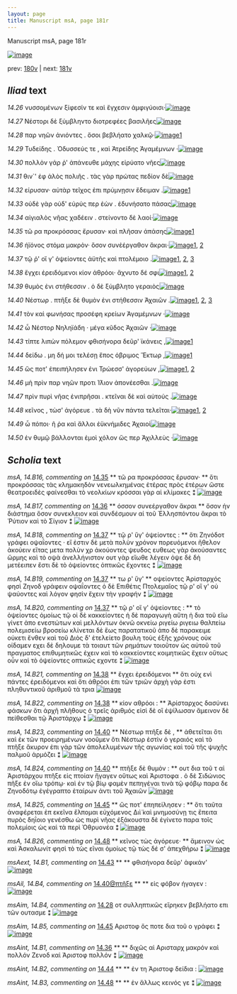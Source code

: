 ```yaml
---
layout: page
title: Manuscript msA, page 181r
---
```


Manuscript msA, page 181r

[![image](http://www.homermultitext.org/iipsrv?OBJ=IIP,1.0&FIF=/project/homer/pyramidal/deepzoom/hmt/vaimg/2017a/VA181RN_0352.tif&WID=100&CVT=JPEG)](http://www.homermultitext.org/ict2/?urn=urn:cite2:hmt:vaimg.2017a:VA181RN_0352)

prev:  [180v](../180v) | next:  [181v](../181v)

## *Iliad* text

*14.26* <a id="14.26"/> νυσσομένων ξίφεσίν τε καὶ ἔγχεσιν ἀμφιγύοισι·[![image](http://www.homermultitext.org/iipsrv?OBJ=IIP,1.0&FIF=/project/homer/pyramidal/deepzoom/hmt/vaimg/2017a/VA181RN_0352.tif&RGN=0.192,0.2089,0.423,0.0391&WID=1000&CVT=JPEG)](http://www.homermultitext.org/ict2/?urn=urn:cite2:hmt:vaimg.2017a:VA181RN_0352@0.192,0.2089,0.423,0.0391)

*14.27* <a id="14.27"/> Νέστορι δὲ ξύμβληντο διοτρεφέες βασιλῆες[![image](http://www.homermultitext.org/iipsrv?OBJ=IIP,1.0&FIF=/project/homer/pyramidal/deepzoom/hmt/vaimg/2017a/VA181RN_0352.tif&RGN=0.191,0.2344,0.387,0.0301&WID=1000&CVT=JPEG)](http://www.homermultitext.org/ict2/?urn=urn:cite2:hmt:vaimg.2017a:VA181RN_0352@0.191,0.2344,0.387,0.0301)

*14.28* <a id="14.28"/> παρ νηῶν ἀνιόντες . ὅσοι βεβλήατο χαλκῷ·[![image](http://www.homermultitext.org/iipsrv?OBJ=IIP,1.0&FIF=/project/homer/pyramidal/deepzoom/hmt/vaimg/2017a/VA181RN_0352.tif&RGN=0.187,0.2547,0.391,0.0278&WID=1000&CVT=JPEG)](http://www.homermultitext.org/ict2/?urn=urn:cite2:hmt:vaimg.2017a:VA181RN_0352@0.187,0.2547,0.391,0.0278)[1](#msAim_14.B4)

*14.29* <a id="14.29"/> Τυδείδης . Ὀδυσσεύς τε , καὶ Ἀτρείδης Ἀγαμέμνων ·[![image](http://www.homermultitext.org/iipsrv?OBJ=IIP,1.0&FIF=/project/homer/pyramidal/deepzoom/hmt/vaimg/2017a/VA181RN_0352.tif&RGN=0.19,0.269,0.42,0.0331&WID=1000&CVT=JPEG)](http://www.homermultitext.org/ict2/?urn=urn:cite2:hmt:vaimg.2017a:VA181RN_0352@0.19,0.269,0.42,0.0331)

*14.30* <a id="14.30"/> πολλὸν γάρ ῥ' ἀπάνευθε μάχης εἰρύατο νῆες[![image](http://www.homermultitext.org/iipsrv?OBJ=IIP,1.0&FIF=/project/homer/pyramidal/deepzoom/hmt/vaimg/2017a/VA181RN_0352.tif&RGN=0.185,0.2893,0.402,0.0338&WID=1000&CVT=JPEG)](http://www.homermultitext.org/ict2/?urn=urn:cite2:hmt:vaimg.2017a:VA181RN_0352@0.185,0.2893,0.402,0.0338)

*14.31* <a id="14.31"/> θιν`' ἐφ ἁλὸς πολιῆς . τὰς γὰρ πρώτας πεδίον δὲ[![image](http://www.homermultitext.org/iipsrv?OBJ=IIP,1.0&FIF=/project/homer/pyramidal/deepzoom/hmt/vaimg/2017a/VA181RN_0352.tif&RGN=0.187,0.3095,0.389,0.0301&WID=1000&CVT=JPEG)](http://www.homermultitext.org/ict2/?urn=urn:cite2:hmt:vaimg.2017a:VA181RN_0352@0.187,0.3095,0.389,0.0301)

*14.32* <a id="14.32"/> είρυσαν· αὐτὰρ τεῖχος ἐπι πρύμνῃσιν ἔδειμαν .[![image](http://www.homermultitext.org/iipsrv?OBJ=IIP,1.0&FIF=/project/homer/pyramidal/deepzoom/hmt/vaimg/2017a/VA181RN_0352.tif&RGN=0.187,0.3298,0.385,0.0293&WID=1000&CVT=JPEG)](http://www.homermultitext.org/ict2/?urn=urn:cite2:hmt:vaimg.2017a:VA181RN_0352@0.187,0.3298,0.385,0.0293)[1](#msA_14.B15)

*14.33* <a id="14.33"/> οὐδὲ γὰρ οὐδ' εὐρύς περ ἐὼν . ἐδυνήσατο πάσας[![image](http://www.homermultitext.org/iipsrv?OBJ=IIP,1.0&FIF=/project/homer/pyramidal/deepzoom/hmt/vaimg/2017a/VA181RN_0352.tif&RGN=0.184,0.3464,0.379,0.0308&WID=1000&CVT=JPEG)](http://www.homermultitext.org/ict2/?urn=urn:cite2:hmt:vaimg.2017a:VA181RN_0352@0.184,0.3464,0.379,0.0308)

*14.34* <a id="14.34"/> αἰγιαλὸς νῆας χαδέειν . στείνοντο δὲ λαοί·[![image](http://www.homermultitext.org/iipsrv?OBJ=IIP,1.0&FIF=/project/homer/pyramidal/deepzoom/hmt/vaimg/2017a/VA181RN_0352.tif&RGN=0.183,0.3681,0.335,0.0263&WID=1000&CVT=JPEG)](http://www.homermultitext.org/ict2/?urn=urn:cite2:hmt:vaimg.2017a:VA181RN_0352@0.183,0.3681,0.335,0.0263)

*14.35* <a id="14.35"/> τῶ ρα προκρόσσας ἔρυσαν· καὶ πλῆσαν ἁπάσης[![image](http://www.homermultitext.org/iipsrv?OBJ=IIP,1.0&FIF=/project/homer/pyramidal/deepzoom/hmt/vaimg/2017a/VA181RN_0352.tif&RGN=0.18,0.3907,0.382,0.024&WID=1000&CVT=JPEG)](http://www.homermultitext.org/ict2/?urn=urn:cite2:hmt:vaimg.2017a:VA181RN_0352@0.18,0.3907,0.382,0.024)[1](#msA_14.B16)

*14.36* <a id="14.36"/> ἠϊόνος στόμα μακρὸν· ὅσον συνἐέργαθον ἄκραι·[![image](http://www.homermultitext.org/iipsrv?OBJ=IIP,1.0&FIF=/project/homer/pyramidal/deepzoom/hmt/vaimg/2017a/VA181RN_0352.tif&RGN=0.18,0.4065,0.398,0.0293&WID=1000&CVT=JPEG)](http://www.homermultitext.org/ict2/?urn=urn:cite2:hmt:vaimg.2017a:VA181RN_0352@0.18,0.4065,0.398,0.0293)[1](#msA_14.B17), [2](#msAint_14.B1)

*14.37* <a id="14.37"/> τῷ ῥ' οἵ γ' ὀψείοντες ἀϋτῆς καὶ πτολέμοιο .[![image](http://www.homermultitext.org/iipsrv?OBJ=IIP,1.0&FIF=/project/homer/pyramidal/deepzoom/hmt/vaimg/2017a/VA181RN_0352.tif&RGN=0.175,0.4267,0.332,0.024&WID=1000&CVT=JPEG)](http://www.homermultitext.org/ict2/?urn=urn:cite2:hmt:vaimg.2017a:VA181RN_0352@0.175,0.4267,0.332,0.024)[1](#msA_14.B20), [2](#msA_14.B19), [3](#msA_14.B18)

*14.38* <a id="14.38"/> ἔγχει ἐρειδόμενοι κίον ἁθρόοι· ἄχνυτο δέ σφι[![image](http://www.homermultitext.org/iipsrv?OBJ=IIP,1.0&FIF=/project/homer/pyramidal/deepzoom/hmt/vaimg/2017a/VA181RN_0352.tif&RGN=0.175,0.4455,0.361,0.0285&WID=1000&CVT=JPEG)](http://www.homermultitext.org/ict2/?urn=urn:cite2:hmt:vaimg.2017a:VA181RN_0352@0.175,0.4455,0.361,0.0285)[1](#msA_14.B21), [2](#msA_14.B22)

*14.39* <a id="14.39"/> θυμὸς ἐνι στήθεσσιν . ὁ δὲ ξύμβλητο γεραιὸς[![image](http://www.homermultitext.org/iipsrv?OBJ=IIP,1.0&FIF=/project/homer/pyramidal/deepzoom/hmt/vaimg/2017a/VA181RN_0352.tif&RGN=0.172,0.4651,0.379,0.027&WID=1000&CVT=JPEG)](http://www.homermultitext.org/ict2/?urn=urn:cite2:hmt:vaimg.2017a:VA181RN_0352@0.172,0.4651,0.379,0.027)

*14.40* <a id="14.40"/> Νέστωρ . πτῆξε δὲ θυμὸν ἐνι στήθεσσιν Ἀχαιῶν .[![image](http://www.homermultitext.org/iipsrv?OBJ=IIP,1.0&FIF=/project/homer/pyramidal/deepzoom/hmt/vaimg/2017a/VA181RN_0352.tif&RGN=0.179,0.4853,0.38,0.0278&WID=1000&CVT=JPEG)](http://www.homermultitext.org/ict2/?urn=urn:cite2:hmt:vaimg.2017a:VA181RN_0352@0.179,0.4853,0.38,0.0278)[1](#msAil_14.B4), [2](#msA_14.B24), [3](#msA_14.B23)

*14.41* <a id="14.41"/> τὸν καὶ φωνήσας προσέφη κρείων Ἀγαμέμνων ·[![image](http://www.homermultitext.org/iipsrv?OBJ=IIP,1.0&FIF=/project/homer/pyramidal/deepzoom/hmt/vaimg/2017a/VA181RN_0352.tif&RGN=0.172,0.5041,0.367,0.0263&WID=1000&CVT=JPEG)](http://www.homermultitext.org/ict2/?urn=urn:cite2:hmt:vaimg.2017a:VA181RN_0352@0.172,0.5041,0.367,0.0263)

*14.42* <a id="14.42"/> ὦ Νέστορ Νηληϊάδη · μέγα κῦδος Ἀχαιῶν ·[![image](http://www.homermultitext.org/iipsrv?OBJ=IIP,1.0&FIF=/project/homer/pyramidal/deepzoom/hmt/vaimg/2017a/VA181RN_0352.tif&RGN=0.17,0.5192,0.35,0.0316&WID=1000&CVT=JPEG)](http://www.homermultitext.org/ict2/?urn=urn:cite2:hmt:vaimg.2017a:VA181RN_0352@0.17,0.5192,0.35,0.0316)

*14.43* <a id="14.43"/> τίπτε λιπὼν πόλεμον φθισήνορα δεῦρ' ϊκάνεις ,[![image](http://www.homermultitext.org/iipsrv?OBJ=IIP,1.0&FIF=/project/homer/pyramidal/deepzoom/hmt/vaimg/2017a/VA181RN_0352.tif&RGN=0.171,0.544,0.387,0.0248&WID=1000&CVT=JPEG)](http://www.homermultitext.org/ict2/?urn=urn:cite2:hmt:vaimg.2017a:VA181RN_0352@0.171,0.544,0.387,0.0248)[1](#msAext_14.B1)

*14.44* <a id="14.44"/> δείδω . μη δή μοι τελέσῃ ἔπος όβριμος Ἕκτωρ ,[![image](http://www.homermultitext.org/iipsrv?OBJ=IIP,1.0&FIF=/project/homer/pyramidal/deepzoom/hmt/vaimg/2017a/VA181RN_0352.tif&RGN=0.171,0.5612,0.37,0.0278&WID=1000&CVT=JPEG)](http://www.homermultitext.org/ict2/?urn=urn:cite2:hmt:vaimg.2017a:VA181RN_0352@0.171,0.5612,0.37,0.0278)[1](#msAint_14.B2)

*14.45* <a id="14.45"/> ὥς ποτ' ἐπειπήλησεν ἐνι Τρώεσσ' ἀγορεύων ,[![image](http://www.homermultitext.org/iipsrv?OBJ=IIP,1.0&FIF=/project/homer/pyramidal/deepzoom/hmt/vaimg/2017a/VA181RN_0352.tif&RGN=0.169,0.5823,0.356,0.024&WID=1000&CVT=JPEG)](http://www.homermultitext.org/ict2/?urn=urn:cite2:hmt:vaimg.2017a:VA181RN_0352@0.169,0.5823,0.356,0.024)[1](#msAim_14.B5), [2](#msA_14.B25)

*14.46* <a id="14.46"/> μὴ πρὶν παρ νηῶν προτι Ί̈λιον ἀπονέεσθαι .[![image](http://www.homermultitext.org/iipsrv?OBJ=IIP,1.0&FIF=/project/homer/pyramidal/deepzoom/hmt/vaimg/2017a/VA181RN_0352.tif&RGN=0.174,0.6011,0.365,0.0233&WID=1000&CVT=JPEG)](http://www.homermultitext.org/ict2/?urn=urn:cite2:hmt:vaimg.2017a:VA181RN_0352@0.174,0.6011,0.365,0.0233)

*14.47* <a id="14.47"/> πρὶν πυρὶ νῆας ἐνιπρῆσαι . κτεῖναι δὲ καὶ αὐτούς .[![image](http://www.homermultitext.org/iipsrv?OBJ=IIP,1.0&FIF=/project/homer/pyramidal/deepzoom/hmt/vaimg/2017a/VA181RN_0352.tif&RGN=0.171,0.6206,0.382,0.0225&WID=1000&CVT=JPEG)](http://www.homermultitext.org/ict2/?urn=urn:cite2:hmt:vaimg.2017a:VA181RN_0352@0.171,0.6206,0.382,0.0225)

*14.48* <a id="14.48"/> κεῖνος , τὼσ' ἀγόρευε . τὰ δὴ νῦν πάντα τελεῖται·[![image](http://www.homermultitext.org/iipsrv?OBJ=IIP,1.0&FIF=/project/homer/pyramidal/deepzoom/hmt/vaimg/2017a/VA181RN_0352.tif&RGN=0.17,0.6364,0.371,0.0285&WID=1000&CVT=JPEG)](http://www.homermultitext.org/ict2/?urn=urn:cite2:hmt:vaimg.2017a:VA181RN_0352@0.17,0.6364,0.371,0.0285)[1](#msAint_14.B3), [2](#msA_14.B26)

*14.49* <a id="14.49"/> ὦ πόποι· ῆ ῥα καὶ ἄλλοι ἐϋκνήμιδες Ἀχαιοὶ[![image](http://www.homermultitext.org/iipsrv?OBJ=IIP,1.0&FIF=/project/homer/pyramidal/deepzoom/hmt/vaimg/2017a/VA181RN_0352.tif&RGN=0.164,0.6566,0.371,0.0278&WID=1000&CVT=JPEG)](http://www.homermultitext.org/ict2/?urn=urn:cite2:hmt:vaimg.2017a:VA181RN_0352@0.164,0.6566,0.371,0.0278)

*14.50* <a id="14.50"/> ἐν θυμῷ βάλλονται ἐμοὶ χόλον ὥς περ Ἀχιλλεὺς ·[![image](http://www.homermultitext.org/iipsrv?OBJ=IIP,1.0&FIF=/project/homer/pyramidal/deepzoom/hmt/vaimg/2017a/VA181RN_0352.tif&RGN=0.175,0.6769,0.397,0.0263&WID=1000&CVT=JPEG)](http://www.homermultitext.org/ict2/?urn=urn:cite2:hmt:vaimg.2017a:VA181RN_0352@0.175,0.6769,0.397,0.0263)

## *Scholia* text

*msA, 14.B16, commenting on* [14.35](#14.35)  <a id="msA_14.B16"/> **							 τῶ ρα προκρόσσας ἔρυσαν· 						** 							 ὅτι προκρόσσας τὰς κλημακηδὸν νενεωλκημένας ἑτέρας πρὸς ἑτέρων ὥστε θεατροειδὲς φαίνεσθαι 								τὸ νεολκίων κρόσσαι γὰρ αἱ κλίμακες ⁑ 						[![image](http://www.homermultitext.org/iipsrv?OBJ=IIP,1.0&FIF=/project/homer/pyramidal/deepzoom/hmt/vaimg/2017a/VA181RN_0182.tif&RGN=0.16414886,0.10954357,0.61090641,0.07192254&WID=1000&CVT=JPEG)](http://www.homermultitext.org/ict2/?urn=urn:cite2:hmt:vaimg.2017a:VA181RN_0182@0.16414886,0.10954357,0.61090641,0.07192254)

*msA, 14.B17, commenting on* [14.36](#14.36)  <a id="msA_14.B17"/> **							 όσσον συνεέργαθον ἄκραι 						** 							 ὅσον ἠν διάστημα ὅσον συνεκλειον καὶ συνδέσμουν αἰ τοῦ Ἐλλησπόντου ἄκραι τὸ Ῥύτιον καὶ τὸ Σίγιον 								 ⁑ 						[![image](http://www.homermultitext.org/iipsrv?OBJ=IIP,1.0&FIF=/project/homer/pyramidal/deepzoom/hmt/vaimg/2017a/VA181RN_0182.tif&RGN=0.56834930,0.39626556,0.20670597,0.05311203&WID=1000&CVT=JPEG)](http://www.homermultitext.org/ict2/?urn=urn:cite2:hmt:vaimg.2017a:VA181RN_0182@0.56834930,0.39626556,0.20670597,0.05311203)

*msA, 14.B18, commenting on* [14.37](#14.37)  <a id="msA_14.B18"/> **							 τῷ ρ' ὕγ' ὀψείοντες : 						** 							 ὅτι Ζηνόδοτ γράφει οψαΐοντες · εἴ ἐστιν δὲ μετὰ πολὺν χρόνον πορευόμενοι 								ἤθελον ἀκούειν εἴτας μετα πολὺν χρ ἀκούοντες ψευδος ευθεως γὰρ ἀκούσαντες ὥρμης καὶ τὸ οψὰ ἀνελλήνιστον ουτ γὰρ εἴωθε λέγειν 									 									 ὀψε δὲ δὴ μετέειπεν 								 ἔστι δὲ τὸ ὀψείοντες ὀπτικῶς ἔχοντες ⁑ 						[![image](http://www.homermultitext.org/iipsrv?OBJ=IIP,1.0&FIF=/project/homer/pyramidal/deepzoom/hmt/vaimg/2017a/VA181RN_0182.tif&RGN=0.56355932,0.44688797,0.20670597,0.07275242&WID=1000&CVT=JPEG)](http://www.homermultitext.org/ict2/?urn=urn:cite2:hmt:vaimg.2017a:VA181RN_0182@0.56355932,0.44688797,0.20670597,0.07275242)

*msA, 14.B19, commenting on* [14.37](#14.37)  <a id="msA_14.B19"/> **							 τω ρ' ὕγ' 						** 							 οψείοντες Ἀρίσταρχός φησὶ Ζηνοδ γράφειν οψαΐοντες ὁ δὲ Επιθέτις Πτολεμαῖος τῷ ρ' οἵ γ' οὐ ψαύοντες καὶ 								λόγον φησὶν ἔχειν τὴν γραφήν ⁑ 						[![image](http://www.homermultitext.org/iipsrv?OBJ=IIP,1.0&FIF=/project/homer/pyramidal/deepzoom/hmt/vaimg/2017a/VA181RN_0182.tif&RGN=0.56098010,0.50525588,0.21518055,0.04619640&WID=1000&CVT=JPEG)](http://www.homermultitext.org/ict2/?urn=urn:cite2:hmt:vaimg.2017a:VA181RN_0182@0.56098010,0.50525588,0.21518055,0.04619640)

*msA, 14.B20, commenting on* [14.37](#14.37)  <a id="msA_14.B20"/> **							 τῷ ρ' οἵ γ' ὀψείοντες : 						** 							 τὸ ὀψείοντες ὁμοίως τῷ 									 									 οἱ δὲ κακκείοντες 								 ἡ δὲ παραγωγὴ αὔτη ἡ δια τοῦ εἴω 								 γίνετ ἀπο ενεστώτων καὶ μελλόντων ὀκνῶ 								 οκνείω 								 ριγείω 								 ριγειω 								 θαλπείω 								 πολεμισείω 								 βροσείω κλίνεται δὲ ἕως παρατατικοῦ ἀπο δὲ παρακειμε οὐκετι ἔνθεν καὶ τοῦ 									 									 Διὸς δ' ἐτελείετο βουλη 								 τοὺς ἑξῆς χρόνους οὐκ οίδαμεν εχει δὲ δηλουμε τὰ τοιαυτ τῶν ρημάτων τοιοῦτον ὡς αὐτοῦ τοῦ πραγματος επιθυμητικῶς ἐχειν καὶ τὸ κακκείοντες 								κοιμητικῶς ἔχειν οὕτως οὖν καὶ τὸ ὀψείοντες οπτικῶς εχοντε ⁑ 						[![image](http://www.homermultitext.org/iipsrv?OBJ=IIP,1.0&FIF=/project/homer/pyramidal/deepzoom/hmt/vaimg/2017a/VA181RN_0182.tif&RGN=0.55619013,0.55117566,0.21407517,0.12641770&WID=1000&CVT=JPEG)](http://www.homermultitext.org/ict2/?urn=urn:cite2:hmt:vaimg.2017a:VA181RN_0182@0.55619013,0.55117566,0.21407517,0.12641770)

*msA, 14.B21, commenting on* [14.38](#14.38)  <a id="msA_14.B21"/> **							 ἔγχει ἐρειδόμενοι 						** 							 ὅτι οὐχ ενὶ πάντες ἐρειδόμενοι καὶ ὅτι ἀθρόοι ἐπι τῶν τριῶν ἀρχὴ γάρ ἐστι πληθυντικοῦ 								ἀριθμοῦ τὰ τρια 						[![image](http://www.homermultitext.org/iipsrv?OBJ=IIP,1.0&FIF=/project/homer/pyramidal/deepzoom/hmt/vaimg/2017a/VA181RN_0182.tif&RGN=0.14314665,0.67441217,0.63080324,0.06860304&WID=1000&CVT=JPEG)](http://www.homermultitext.org/ict2/?urn=urn:cite2:hmt:vaimg.2017a:VA181RN_0182@0.14314665,0.67441217,0.63080324,0.06860304)

*msA, 14.B22, commenting on* [14.38](#14.38)  <a id="msA_14.B22"/> **							 κίον αθρόοι : 						** 							 Ἀρίσταρχος δασύνει φάσκων ὅτι ἀρχῆ πλῆθους ὁ τρεῖς 								ἀριθμός εἰσὶ δὲ οἳ ἐψίλωσαν ἄμεινον δὲ πείθεσθαι τῷ Ἀριστάρχῳ ⁑ 						[![image](http://www.homermultitext.org/iipsrv?OBJ=IIP,1.0&FIF=/project/homer/pyramidal/deepzoom/hmt/vaimg/2017a/VA181RN_0182.tif&RGN=0.14959469,0.72282158,0.61827561,0.05034578&WID=1000&CVT=JPEG)](http://www.homermultitext.org/ict2/?urn=urn:cite2:hmt:vaimg.2017a:VA181RN_0182@0.14959469,0.72282158,0.61827561,0.05034578)

*msA, 14.B23, commenting on* [14.40](#14.40)  <a id="msA_14.B23"/> **							 Νέστωρ πτῆξε δὲ , 						** 							 ἀθετεῖται ὅτι καὶ ἐκ τῶν προειρημένων νοοῦμεν ὅτι Νέστωρ ἐστὶν ὁ γεραιός καὶ τὸ πτῆξε ἄκυρον 								ἐπι γὰρ τῶν ἀπολελυμένων τῆς αγωνίας καὶ τοῦ τῆς ψυχῆς παλμοῦ ἁρμόζει ⁑ 						[![image](http://www.homermultitext.org/iipsrv?OBJ=IIP,1.0&FIF=/project/homer/pyramidal/deepzoom/hmt/vaimg/2017a/VA181RN_0182.tif&RGN=0.15401621,0.75435685,0.61016949,0.05089903&WID=1000&CVT=JPEG)](http://www.homermultitext.org/ict2/?urn=urn:cite2:hmt:vaimg.2017a:VA181RN_0182@0.15401621,0.75435685,0.61016949,0.05089903)

*msA, 14.B24, commenting on* [14.40](#14.40)  <a id="msA_14.B24"/> **							 πτῆξε δὲ θυμὸν : 						** 							 								 ουτ δια τοῦ τ αἱ Ἀριστάρχου 								 πτῆξε εἰς πτοίαν ἤγαγεν οὕτως καὶ Ἀριστοφα . ὁ δὲ Σιδώνιος 								 πῆξε ἐν οἴω τρόπῳ· καὶ ἐν τῷ βίῳ φαμὲν πεπηγέναι τινὰ τῷ φόβῳ παρα δε Ζηνοδότῳ ἐγέγραπτο ἑταίρων ἀντι τοῦ Ἀχαιῶν 						[![image](http://www.homermultitext.org/iipsrv?OBJ=IIP,1.0&FIF=/project/homer/pyramidal/deepzoom/hmt/vaimg/2017a/VA181RN_0182.tif&RGN=0.14959469,0.79917012,0.52910833,0.01715076&WID=1000&CVT=JPEG)](http://www.homermultitext.org/ict2/?urn=urn:cite2:hmt:vaimg.2017a:VA181RN_0182@0.14959469,0.79917012,0.52910833,0.01715076)

*msA, 14.B25, commenting on* [14.45](#14.45)  <a id="msA_14.B25"/> **							 ὥς ποτ' ἐπηπείλησεν : 						** 							 ὅτι ταῦτα ἀναφέρεται ἐπ εκεῖνα 									 									 ἔλπομαι εὐχόμενος Διὶ̈ 								 καὶ 									 									 μνημοσύνῃ τις ἔπειτα πυρὸς δηΐοιο γενέσθω ὡς πυρὶ νῆας 								 ἐξάκουστα δὲ ἐγίνετο παρα τοῖς πολεμίοις ὡς καὶ τὰ περὶ Ὀθρυονέα ⁑ 						[![image](http://www.homermultitext.org/iipsrv?OBJ=IIP,1.0&FIF=/project/homer/pyramidal/deepzoom/hmt/vaimg/2017a/VA181RN_0352.tif&RGN=0.17,0.7659,0.6064,0.033&WID=1000&CVT=JPEG)](http://www.homermultitext.org/ict2/?urn=urn:cite2:hmt:vaimg.2017a:VA181RN_0352@0.17,0.7659,0.6064,0.033)

*msA, 14.B26, commenting on* [14.48](#14.48)  <a id="msA_14.B26"/> **							 κεῖνος τὼς ἀγόρευε· 						** 							 ἄμεινον ὡς καὶ Ἀσκαλωνίτ φησὶ τὸ τὼς εῖναι ὁμοίως τῷ 									 									 τὼς δέ σ' ἀπεχθήρω 								 ⁑ 						[![image](http://www.homermultitext.org/iipsrv?OBJ=IIP,1.0&FIF=/project/homer/pyramidal/deepzoom/hmt/vaimg/2017a/VA181RN_0352.tif&RGN=0.164,0.7875,0.53,0.024&WID=1000&CVT=JPEG)](http://www.homermultitext.org/ict2/?urn=urn:cite2:hmt:vaimg.2017a:VA181RN_0352@0.164,0.7875,0.53,0.024)

*msAext, 14.B1, commenting on* [14.43](#14.43)  <a id="msAext_14.B1"/> **							 						** 							 φθισήνορα δεῦρ' ἀφικάν' 						[![image](http://www.homermultitext.org/iipsrv?OBJ=IIP,1.0&FIF=/project/homer/pyramidal/deepzoom/hmt/vaimg/2017a/VA181RN_0182.tif&RGN=0.78113486,0.55269710,0.06853353,0.04370678&WID=1000&CVT=JPEG)](http://www.homermultitext.org/ict2/?urn=urn:cite2:hmt:vaimg.2017a:VA181RN_0182@0.78113486,0.55269710,0.06853353,0.04370678)

*msAil, 14.B4, commenting on* [14.40@πτῆξε](#14.40@πτῆξε)  <a id="msAil_14.B4"/> **							 						** 							 εἰς φόβον ήγαγεν : 						[![image](http://www.homermultitext.org/iipsrv?OBJ=IIP,1.0&FIF=/project/homer/pyramidal/deepzoom/hmt/vaimg/2017a/VA181RN_0182.tif&RGN=0.24760501,0.49073306,0.07516581,0.01217151&WID=1000&CVT=JPEG)](http://www.homermultitext.org/ict2/?urn=urn:cite2:hmt:vaimg.2017a:VA181RN_0182@0.24760501,0.49073306,0.07516581,0.01217151)

*msAim, 14.B4, commenting on* [14.28](#14.28)  <a id="msAim_14.B4"/> 							 οτ συλληπτικῶς εἴρηκεν βεβλήατο επι τῶν ουτασμε ⁑ 						[![image](http://www.homermultitext.org/iipsrv?OBJ=IIP,1.0&FIF=/project/homer/pyramidal/deepzoom/hmt/vaimg/2017a/VA181RN_0182.tif&RGN=0.56005895,0.26334716,0.08843036,0.03817427&WID=1000&CVT=JPEG)](http://www.homermultitext.org/ict2/?urn=urn:cite2:hmt:vaimg.2017a:VA181RN_0182@0.56005895,0.26334716,0.08843036,0.03817427)

*msAim, 14.B5, commenting on* [14.45](#14.45)  <a id="msAim_14.B5"/> 							 Αριστοφ ὅς ποτε δια τοῦ ο γράφει ⁑ 						[![image](http://www.homermultitext.org/iipsrv?OBJ=IIP,1.0&FIF=/project/homer/pyramidal/deepzoom/hmt/vaimg/2017a/VA181RN_0182.tif&RGN=0.51731761,0.59585062,0.04789978,0.04370678&WID=1000&CVT=JPEG)](http://www.homermultitext.org/ict2/?urn=urn:cite2:hmt:vaimg.2017a:VA181RN_0182@0.51731761,0.59585062,0.04789978,0.04370678)

*msAint, 14.B1, commenting on* [14.36](#14.36)  <a id="msAint_14.B1"/> **							 						** 							 διχῶς αἱ Αρισταρχ 								 μακρόν καὶ πολλόν 								 Ζενοδ καὶ Ἀριστοφ 								 πολλόν ⁑ 						[![image](http://www.homermultitext.org/iipsrv?OBJ=IIP,1.0&FIF=/project/homer/pyramidal/deepzoom/hmt/vaimg/2017a/VA181RN_0182.tif&RGN=0.07590273,0.41715076,0.07885041,0.05532503&WID=1000&CVT=JPEG)](http://www.homermultitext.org/ict2/?urn=urn:cite2:hmt:vaimg.2017a:VA181RN_0182@0.07590273,0.41715076,0.07885041,0.05532503)

*msAint, 14.B2, commenting on* [14.44](#14.44)  <a id="msAint_14.B2"/> **							 						** 							 ἐν τη Ἀριστοφ 								 δείδια : 						[![image](http://www.homermultitext.org/iipsrv?OBJ=IIP,1.0&FIF=/project/homer/pyramidal/deepzoom/hmt/vaimg/2017a/VA181RN_0182.tif&RGN=0.08474576,0.56708160,0.05969049,0.03319502&WID=1000&CVT=JPEG)](http://www.homermultitext.org/ict2/?urn=urn:cite2:hmt:vaimg.2017a:VA181RN_0182@0.08474576,0.56708160,0.05969049,0.03319502)

*msAint, 14.B3, commenting on* [14.48](#14.48)  <a id="msAint_14.B3"/> **							 						** 							 ἐν ἄλλως κεινός γε ⁑ 						[![image](http://www.homermultitext.org/iipsrv?OBJ=IIP,1.0&FIF=/project/homer/pyramidal/deepzoom/hmt/vaimg/2017a/VA181RN_0352.tif&RGN=0.107,0.6389,0.055,0.0263&WID=1000&CVT=JPEG)](http://www.homermultitext.org/ict2/?urn=urn:cite2:hmt:vaimg.2017a:VA181RN_0352@0.107,0.6389,0.055,0.0263)